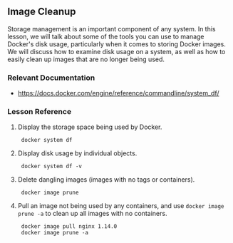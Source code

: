 <h2>Image Cleanup</h2>
<p>Storage management is an important component of any system. In this lesson, we will talk about some of the tools you can use to manage Docker's disk usage, particularly when it comes to storing Docker images. We will discuss how to examine disk usage on a system, as well as how to easily clean up images that are no longer being used.</p>
<h3 id="relevant-documentation">Relevant Documentation</h3>
<ul>
<li><a href="https://docs.docker.com/engine/reference/commandline/system_df/">https://docs.docker.com/engine/reference/commandline/system_df/</a></li>
</ul>
<h3 id="lesson-reference">Lesson Reference</h3>
<ol>
<li>
<p>Display the storage space being used by Docker.</p>
<pre><code> docker system df
</code></pre>
</li>
<li>
<p>Display disk usage by individual objects.</p>
<pre><code> docker system df -v
</code></pre>
</li>
<li>
<p>Delete dangling images (images with no tags or containers).</p>
<pre><code> docker image prune
</code></pre>
</li>
<li>
<p>Pull an image not being used by any containers, and use&nbsp;<code>docker image prune -a</code>&nbsp;to clean up all images with no containers.</p>
<pre><code> docker image pull nginx 1.14.0
 docker image prune -a</code></pre>
</li>
</ol>
